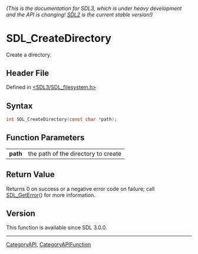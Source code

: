 ###### (This is the documentation for SDL3, which is under heavy development and the API is changing! [SDL2](https://wiki.libsdl.org/SDL2/) is the current stable version!)
# SDL_CreateDirectory

Create a directory.

## Header File

Defined in [<SDL3/SDL_filesystem.h>](https://github.com/libsdl-org/SDL/blob/main/include/SDL3/SDL_filesystem.h)

## Syntax

```c
int SDL_CreateDirectory(const char *path);

```

## Function Parameters

|              |                                     |
| ------------ | ----------------------------------- |
| **path**     | the path of the directory to create |

## Return Value

Returns 0 on success or a negative error code on failure; call
[SDL_GetError](SDL_GetError)() for more information.

## Version

This function is available since SDL 3.0.0.

----
[CategoryAPI](CategoryAPI), [CategoryAPIFunction](CategoryAPIFunction)

